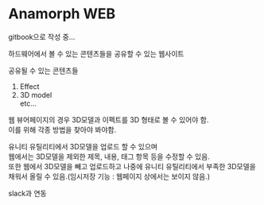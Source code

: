 # Anamorph WEB

gitbook으로 작성 중...

하드웨어에서 볼 수 있는 콘텐츠들을 공유할 수 있는 웹사이트

공유될 수 있는 콘텐츠들  
1. Effect  
2. 3D model  
etc...

웹 뷰어페이지의 경우 3D모델과 이펙트를 3D 형태로 볼 수 있어야 함.  
이를 위해 각종 방법을 찾아야 봐야함.

유니티 유틸리티에서 3D모델을 업로드 할 수 있으며  
웹에서는 3D모델을 제외한 제목, 내용, 태그 항목 등을 수정할 수 있음.  
또한 웹에서 3D모델을 빼고 업로드하고 나중에 유니티 유틸리티에서 부족한 3D모델을 채워서 올릴 수 있음.\(임시저장 기능 : 웹페이지 상에서는 보이지 않음.\)

slack과 연동